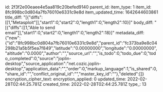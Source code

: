 id: 2f3f2e00eaee4e5aa819c20befed9140
parent_id: 
item_type: 1
item_id: 8fc998bc0d804a7fb76010e6331c9e8d
item_updated_time: 1642644603861
title_diff: "[{\"diffs\":[[1,\"Metasploit\"]],\"start1\":0,\"start2\":0,\"length1\":0,\"length2\":10}]"
body_diff: "[{\"diffs\":[[1,\"Able to send email\"]],\"start1\":0,\"start2\":0,\"length1\":0,\"length2\":18}]"
metadata_diff: {"new":{"id":"8fc998bc0d804a7fb76010e6331c9e8d","parent_id":"fc373ba9e8c04298b21a5b5f5ea7f849","latitude":"0.00000000","longitude":"0.00000000","altitude":"0.0000","author":"","source_url":"","is_todo":0,"todo_due":0,"todo_completed":0,"source":"joplin-desktop","source_application":"net.cozic.joplin-desktop","application_data":"","order":0,"markup_language":1,"is_shared":0,"share_id":"","conflict_original_id":"","master_key_id":""},"deleted":[]}
encryption_cipher_text: 
encryption_applied: 0
updated_time: 2022-02-28T02:44:25.781Z
created_time: 2022-02-28T02:44:25.781Z
type_: 13